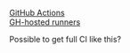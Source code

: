 [GitHub Actions](https://github.blog/2019-08-08-github-actions-now-supports-ci-cd/)  
[GH-hosted runners](https://help.github.com/en/actions/reference/virtual-environments-for-github-hosted-runners)

Possible to get full CI like this?
